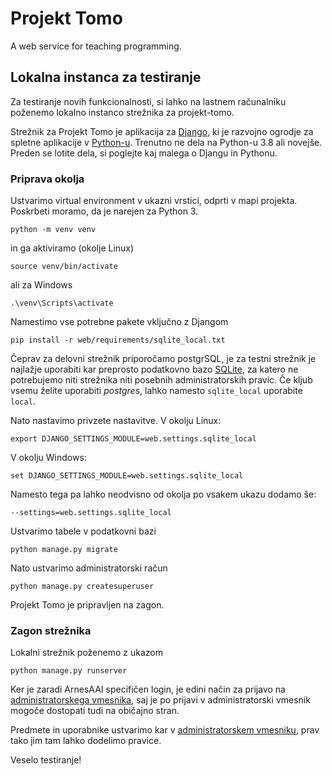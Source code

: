 # Projekt Tomo

A web service for teaching programming.

## Lokalna instanca za testiranje

Za testiranje novih funkcionalnosti, si lahko na lastnem računalniku poženemo
lokalno instanco strežnika za projekt-tomo.

Strežnik za Projekt Tomo je aplikacija za
[Django](https://www.djangoproject.com/), ki je razvojno ogrodje za spletne
aplikacije v [Python-u](https://www.python.org/). Trenutno ne dela na Python-u
3.8 ali novejše. Preden se lotite dela, si poglejte kaj malega o Djangu in
Pythonu.

### Priprava okolja

Ustvarimo virtual environment v ukazni vrstici, odprti v mapi projekta.
Poskrbeti moramo, da je narejen za Python 3.

```
python -m venv venv
```
in ga aktiviramo (okolje Linux)

```
source venv/bin/activate
```
ali za Windows

```
.\venv\Scripts\activate
```
Namestimo vse potrebne pakete vključno z Djangom

```
pip install -r web/requirements/sqlite_local.txt
```

Čeprav za delovni strežnik priporočamo postgrSQL, je za testni strežnik je
najlažje uporabiti kar preprosto podatkovno bazo
[SQLite](https://sqlite.org/index.html), za katero ne potrebujemo niti strežnika
niti posebnih administratorskih pravic. Če kljub vsemu želite uporabiti
*postgres*, lahko namesto `sqlite_local` uporabite  `local`.

Nato nastavimo privzete nastavitve. V okolju Linux:

```
export DJANGO_SETTINGS_MODULE=web.settings.sqlite_local
```
V okolju Windows:

```
set DJANGO_SETTINGS_MODULE=web.settings.sqlite_local
```
Namesto tega pa lahko neodvisno od okolja po vsakem ukazu dodamo še:

```
--settings=web.settings.sqlite_local
```

Ustvarimo tabele v podatkovni bazi

```
python manage.py migrate
```

Nato ustvarimo administratorski račun

```
python manage.py createsuperuser
```

Projekt Tomo je pripravljen na zagon.

### Zagon strežnika

Lokalni strežnik poženemo z ukazom

```
python manage.py runserver
```

Ker je zaradi ArnesAAI specifičen login, je edini način za prijavo na
[administratorskega vmesnika](http://localhost:8000/admin/), saj je po prijavi v
administratorski vmesnik mogoče dostopati tudi na običajno stran.

Predmete in uporabnike ustvarimo kar v [administratorskem
vmesniku](http://localhost:8000/admin/), prav tako jim tam lahko dodelimo
pravice.

Veselo testiranje!
